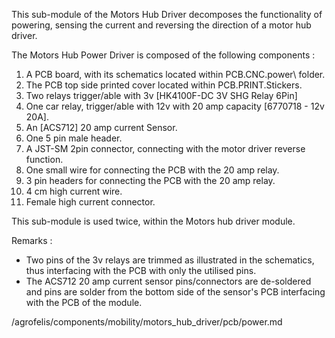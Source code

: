 This sub-module of the Motors Hub Driver decomposes the functionality of powering, sensing the current and reversing the direction of a motor hub driver. 

The Motors Hub Power Driver is composed of the following components :

1. A PCB board, with its schematics located within PCB.CNC.power\ folder.
2. The PCB top side printed cover located within PCB.PRINT.Stickers.
3. Two relays trigger/able with 3v [HK4100F-DC 3V SHG Relay 6Pin]
4. One car relay, trigger/able with 12v with 20 amp capacity [6770718 - 12v 20A].
5. An [ACS712] 20 amp current Sensor.
6. One 5 pin male header.
7. A JST-SM 2pin connector, connecting with the motor driver reverse function.
8. One small wire for connecting the PCB with the 20 amp relay.
9. 3 pin headers for connecting the PCB with the 20 amp relay.
10. 4 cm high current wire.
11. Female high current connector.

This sub-module is used twice, within the Motors hub driver module.

Remarks :

- Two pins of the 3v relays are trimmed as illustrated in the schematics, thus interfacing with the PCB with only the utilised pins.
- The ACS712 20 amp current sensor pins/connectors are de-soldered and pins are solder from the bottom side of the sensor's PCB interfacing with the PCB of the module.
    
/agrofelis/components/mobility/motors_hub_driver/pcb/power.md
 